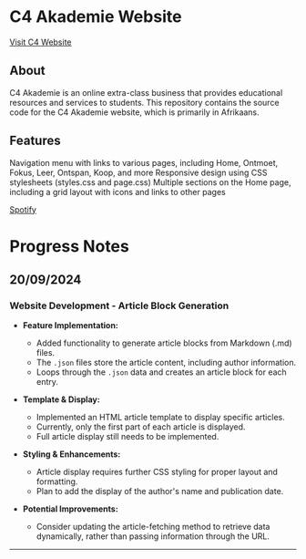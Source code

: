 # C4 Akademie Website

[Visit C4 Website](https://prin6-selma.github.io/C4)

## About

C4 Akademie is an online extra-class business that provides educational resources and services to students. This repository contains the source code for the C4 Akademie website, which is primarily in Afrikaans.

## Features

Navigation menu with links to various pages, including Home, Ontmoet, Fokus, Leer, Ontspan, Koop, and more
Responsive design using CSS stylesheets (styles.css and page.css)
Multiple sections on the Home page, including a grid layout with icons and links to other pages


[Spotify](https://open.spotify.com/playlist/6VYlbcrKyB3HVaimi987iz?si=751c7e3fa166496e&pt=e2a591a5d548864c2ef498e5797d1d2d)

# Progress Notes

## 20/09/2024
### Website Development - Article Block Generation

- **Feature Implementation:**
  - Added functionality to generate article blocks from Markdown (.md) files.
  - The `.json` files store the article content, including author information.
  - Loops through the `.json` data and creates an article block for each entry.
  
- **Template & Display:**
  - Implemented an HTML article template to display specific articles.
  - Currently, only the first part of each article is displayed.
  - Full article display still needs to be implemented.
  
- **Styling & Enhancements:**
  - Article display requires further CSS styling for proper layout and formatting.
  - Plan to add the display of the author's name and publication date.
  
- **Potential Improvements:**
  - Consider updating the article-fetching method to retrieve data dynamically, rather than passing information through the URL.

---

